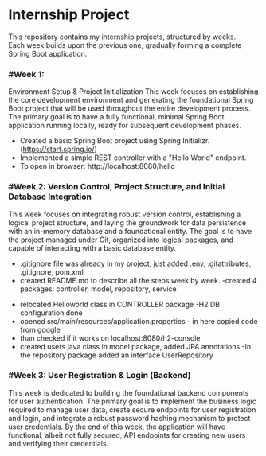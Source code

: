 # Internship Project

This repository contains my internship projects, structured by weeks.  
Each week builds upon the previous one, gradually forming a complete Spring Boot application.

### **#Week 1:**
Environment Setup & Project Initialization
This week focuses on establishing the core development environment and generating the foundational Spring Boot project that will be used throughout the entire development process. 
The primary goal is to have a fully functional, minimal Spring Boot application running locally, ready for subsequent development phases.
- Created a basic Spring Boot project using Spring Initializr.(https://start.spring.io/)
- Implemented a simple REST controller with a "Hello World" endpoint.
- To open in browser:  http://localhost:8080/hello

### **#Week 2:** Version Control, Project Structure, and Initial Database Integration
This week focuses on integrating robust version control, establishing a logical project structure, and laying the groundwork for data persistence with an in-memory database and a foundational entity. 
The goal is to have the project managed under Git, organized into logical packages, and capable of interacting with a basic database entity.
- .gitignore file was already in my project, just added .env, .gitattributes, .gitignore, pom.xml
- created README.md to describe all the steps week by week.
-created 4 packages: controller, model, repository, service 
 * relocated Helloworld class in CONTROLLER package
-H2 DB configuration done 
 * opened src/main/resources/application.properties - in here copied code from google 
 * than checked if it works on localhost:8080/h2-console
 * created users.java class in model package, added JPA annotations
-In the repository package added an interface UserRepository

### **#Week 3:** User Registration & Login (Backend)
This week is dedicated to building the foundational backend components for user authentication. The primary goal is to implement the business logic required to manage user data,
create secure endpoints for user registration and login, and integrate a robust password hashing mechanism to protect user credentials. By the end of this week, the application will have functional, albeit not fully secured,
API endpoints for creating new users and verifying their credentials.
